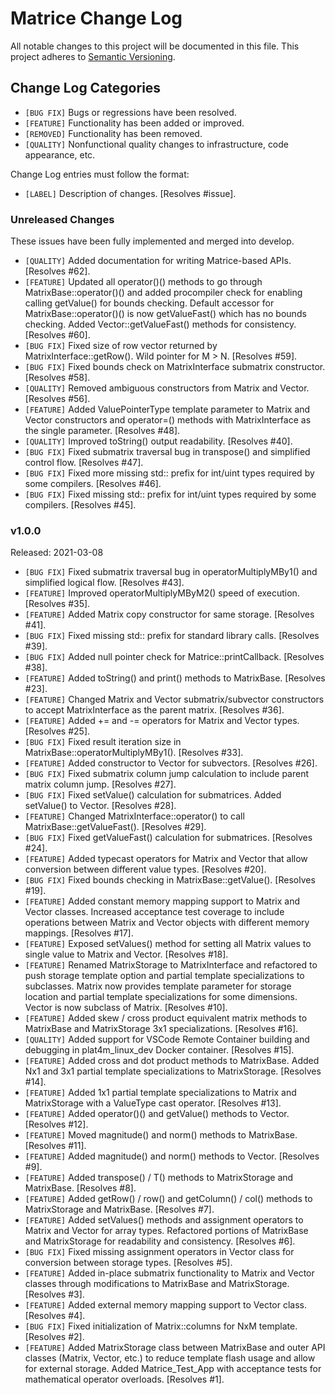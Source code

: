 # Matrice Change Log

All notable changes to this project will be documented in this file.
This project adheres to [Semantic Versioning](http://semver.org/).

## Change Log Categories

* `[BUG FIX]` Bugs or regressions have been resolved.
* `[FEATURE]` Functionality has been added or improved.
* `[REMOVED]` Functionality has been removed.
* `[QUALITY]` Nonfunctional quality changes to infrastructure, code appearance, etc.

Change Log entries must follow the format:

* `[LABEL]` Description of changes. [Resolves #issue].

### Unreleased Changes

These issues have been fully implemented and merged into develop.

* `[QUALITY]` Added documentation for writing Matrice-based APIs. [Resolves #62].
* `[FEATURE]` Updated all operator()() methods to go through MatrixBase::operator()() and added procompiler check for enabling calling getValue() for bounds checking. Default accessor for MatrixBase::operator()() is now getValueFast() which has no bounds checking. Added Vector::getValueFast() methods for consistency. [Resolves #60].
* `[BUG FIX]` Fixed size of row vector returned by MatrixInterface::getRow(). Wild pointer for M > N. [Resolves #59].
* `[BUG FIX]` Fixed bounds check on MatrixInterface submatrix constructor. [Resolves #58].
* `[QUALITY]` Removed ambiguous constructors from Matrix and Vector. [Resolves #56].
* `[FEATURE]` Added ValuePointerType template parameter to Matrix and Vector constructors and operator=() methods with MatrixInterface as the single parameter. [Resolves #48].
* `[QUALITY]` Improved toString() output readability. [Resolves #40].
* `[BUG FIX]` Fixed submatrix traversal bug in transpose() and simplified control flow. [Resolves #47].
* `[BUG FIX]` Fixed more missing std:: prefix for int/uint types required by some compilers. [Resolves #46].
* `[BUG FIX]` Fixed missing std:: prefix for int/uint types required by some compilers. [Resolves #45].

### v1.0.0

Released: 2021-03-08

* `[BUG FIX]` Fixed submatrix traversal bug in operatorMultiplyMBy1() and simplified logical flow. [Resolves #43].
* `[FEATURE]` Improved operatorMultiplyMByM2() speed of execution. [Resolves #35].
* `[FEATURE]` Added Matrix copy constructor for same storage. [Resolves #41].
* `[BUG FIX]` Fixed missing std:: prefix for standard library calls. [Resolves #39].
* `[BUG FIX]` Added null pointer check for Matrice::printCallback. [Resolves #38].
* `[FEATURE]` Added toString() and print() methods to MatrixBase. [Resolves #23].
* `[FEATURE]` Changed Matrix and Vector submatrix/subvector constructors to accept MatrixInterface as the parent matrix. [Resolves #36].
* `[FEATURE]` Added += and -= operators for Matrix and Vector types. [Resolves #25].
* `[BUG FIX]` Fixed result iteration size in MatrixBase::operatorMultiplyMBy1(). [Resolves #33].
* `[FEATURE]` Added constructor to Vector for subvectors. [Resolves #26].
* `[BUG FIX]` Fixed submatrix column jump calculation to include parent matrix column jump. [Resolves #27].
* `[BUG FIX]` Fixed setValue() calculation for submatrices. Added setValue() to Vector. [Resolves #28].
* `[FEATURE]` Changed MatrixInterface::operator() to call MatrixBase::getValueFast(). [Resolves #29].
* `[BUG FIX]` Fixed getValueFast() calculation for submatrices. [Resolves #24].
* `[FEATURE]` Added typecast operators for Matrix and Vector that allow conversion between different value types. [Resolves #20].
* `[BUG FIX]` Fixed bounds checking in MatrixBase::getValue(). [Resolves #19].
* `[FEATURE]` Added constant memory mapping support to Matrix and Vector classes. Increased acceptance test coverage to include operations between Matrix and Vector objects with different memory mappings. [Resolves #17].
* `[FEATURE]` Exposed setValues() method for setting all Matrix values to single value to Matrix and Vector. [Resolves #18].
* `[FEATURE]` Renamed MatrixStorage to MatrixInterface and refactored to push storage template option and partial template specializations to subclasses. Matrix now provides template parameter for storage location and partial template specializations for some dimensions. Vector is now subclass of Matrix. [Resolves #10].
* `[FEATURE]` Added skew / cross product equivalent matrix methods to MatrixBase and MatrixStorage 3x1 specializations. [Resolves #16].
* `[QUALITY]` Added support for VSCode Remote Container building and debugging in plat4m_linux_dev Docker container. [Resolves #15].
* `[FEATURE]` Added cross and dot product methods to MatrixBase. Added Nx1 and 3x1 partial template specializations to MatrixStorage. [Resolves #14].
* `[FEATURE]` Added 1x1 partial template specializations to Matrix and MatrixStorage with a ValueType cast operator. [Resolves #13].
* `[FEATURE]` Added operator()() and getValue() methods to Vector. [Resolves #12].
* `[FEATURE]` Moved magnitude() and norm() methods to MatrixBase. [Resolves #11].
* `[FEATURE]` Added magnitude() and norm() methods to Vector. [Resolves #9].
* `[FEATURE]` Added transpose() / T() methods to MatrixStorage and MatrixBase. [Resolves #8].
* `[FEATURE]` Added getRow() / row() and getColumn() / col() methods to MatrixStorage and MatrixBase. [Resolves #7].
* `[FEATURE]` Added setValues() methods and assignment operators to Matrix and Vector for array types. Refactored portions of MatrixBase and MatrixStorage for readability and consistency. [Resolves #6].
* `[BUG FIX]` Fixed missing assignment operators in Vector class for conversion between storage types. [Resolves #5].
* `[FEATURE]` Added in-place submatrix functionality to Matrix and Vector classes through modifications to MatrixBase and MatrixStorage. [Resolves #3].
* `[FEATURE]` Added external memory mapping support to Vector class. [Resolves #4].
* `[BUG FIX]` Fixed initialization of Matrix::columns for NxM template. [Resolves #2].
* `[FEATURE]` Added MatrixStorage class between MatrixBase and outer API classes (Matrix, Vector, etc.) to reduce template flash usage and allow for external storage. Added Matrice_Test_App with acceptance tests for mathematical operator overloads. [Resolves #1].
